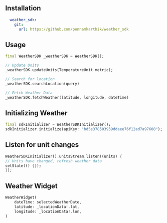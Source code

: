 ## Installation

```yaml
  weather_sdk:
    git:
      url: https://github.com/ponnamkarthik/weather_sdk
```

## Usage

```dart
final WeatherSDK _weatherSDK = WeatherSDK();

// Update Units
_weatherSDK.updateUnits(TemperatureUnit.metric);

// Search for location
_weatherSDK.searchLocation(query)

// Fetch Weather Data
_weatherSDK.fetchWeather(latitude, longitude, dateTime)

```
## Initializing Weather

```dart
final sdkInitializer = WeatherSDKInitializer();
sdkInitializer.initialize(apiKey: "bd5e378503939ddaee76f12ad7a97608");
```

## Listen for unit changes

```dart
WeatherSDKInitializer().unitsStream.listen((units) {
// Units have changed, refresh weather data
setState(() {});
});
```


## Weather Widget

```dart
WeatherWidget(
    dateTime: selectedWeatherDate,
    latitude: _locationData!.lat,
    longitude: _locationData!.lon,
)
```